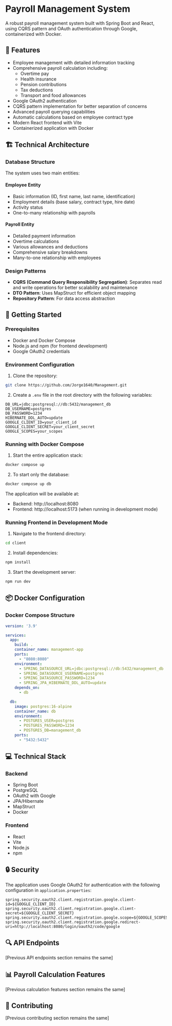 # Payroll Management System

A robust payroll management system built with Spring Boot and React, using CQRS pattern and OAuth authentication through Google, containerized with Docker.

## 🌟 Features

- Employee management with detailed information tracking
- Comprehensive payroll calculation including:
  - Overtime pay
  - Health insurance
  - Pension contributions
  - Tax deductions
  - Transport and food allowances
- Google OAuth2 authentication
- CQRS pattern implementation for better separation of concerns
- Advanced payroll querying capabilities
- Automatic calculations based on employee contract type
- Modern React frontend with Vite
- Containerized application with Docker

## 🏗️ Technical Architecture

### Database Structure

The system uses two main entities:

#### Employee Entity
- Basic information (ID, first name, last name, identification)
- Employment details (base salary, contract type, hire date)
- Activity status
- One-to-many relationship with payrolls

#### Payroll Entity
- Detailed payment information
- Overtime calculations
- Various allowances and deductions
- Comprehensive salary breakdowns
- Many-to-one relationship with employees

### Design Patterns

- **CQRS (Command Query Responsibility Segregation)**: Separates read and write operations for better scalability and maintenance
- **DTO Pattern**: Uses MapStruct for efficient object mapping
- **Repository Pattern**: For data access abstraction

## 🚀 Getting Started

### Prerequisites

- Docker and Docker Compose
- Node.js and npm (for frontend development)
- Google OAuth2 credentials

### Environment Configuration

1. Clone the repository:
```bash
git clone https://github.com/Jorge1640/Management.git
```

2. Create a `.env` file in the root directory with the following variables:
```env
DB_URL=jdbc:postgresql://db:5432/management_db
DB_USERNAME=postgres
DB_PASSWORD=1234
HIBERNATE_DDL_AUTO=update
GOOGLE_CLIENT_ID=your_client_id
GOOGLE_CLIENT_SECRET=your_client_secret
GOOGLE_SCOPES=your_scopes
```

### Running with Docker Compose

1. Start the entire application stack:
```bash
docker compose up
```

2. To start only the database:
```bash
docker compose up db
```

The application will be available at:
- Backend: http://localhost:8080
- Frontend: http://localhost:5173 (when running in development mode)

### Running Frontend in Development Mode

1. Navigate to the frontend directory:
```bash
cd client
```

2. Install dependencies:
```bash
npm install
```

3. Start the development server:
```bash
npm run dev
```

## 📦 Docker Configuration

### Docker Compose Structure
```yaml
version: '3.9'

services:
  app:
    build: .
    container_name: management-app
    ports:
      - "8080:8080"
    environment:
      - SPRING_DATASOURCE_URL=jdbc:postgresql://db:5432/management_db
      - SPRING_DATASOURCE_USERNAME=postgres
      - SPRING_DATASOURCE_PASSWORD=1234
      - SPRING_JPA_HIBERNATE_DDL_AUTO=update
    depends_on:
      - db

  db:
    image: postgres:16-alpine
    container_name: db
    environment:
      - POSTGRES_USER=postgres
      - POSTGRES_PASSWORD=1234
      - POSTGRES_DB=management_db
    ports:
      - "5432:5432"
```

## 💻 Technical Stack

### Backend
- Spring Boot
- PostgreSQL
- OAuth2 with Google
- JPA/Hibernate
- MapStruct
- Docker

### Frontend
- React
- Vite
- Node.js
- npm

## 🔒 Security

The application uses Google OAuth2 for authentication with the following configuration in `application.properties`:
```properties
spring.security.oauth2.client.registration.google.client-id=${GOOGLE_CLIENT_ID}
spring.security.oauth2.client.registration.google.client-secret=${GOOGLE_CLIENT_SECRET}
spring.security.oauth2.client.registration.google.scope=${GOOGLE_SCOPES}
spring.security.oauth2.client.registration.google.redirect-uri=http://localhost:8080/login/oauth2/code/google
```

## 🔍 API Endpoints

[Previous API endpoints section remains the same]

## 📊 Payroll Calculation Features

[Previous calculation features section remains the same]

## 🤝 Contributing

[Previous contributing section remains the same]

